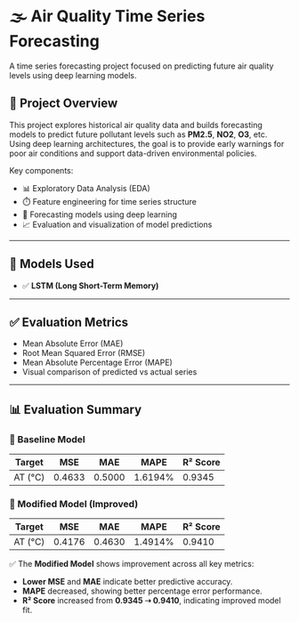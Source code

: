 # 🌫️ Air Quality Time Series Forecasting

A time series forecasting project focused on predicting future air quality levels using deep learning models.

## 🧠 Project Overview

This project explores historical air quality data and builds forecasting models to predict future pollutant levels such as **PM2.5**, **NO2**, **O3**, etc. Using deep learning architectures, the goal is to provide early warnings for poor air conditions and support data-driven environmental policies.

Key components:

- 📊 Exploratory Data Analysis (EDA)
- ⏱️ Feature engineering for time series structure
- 🔮 Forecasting models using deep learning
- 📈 Evaluation and visualization of model predictions
  
---

## 🧪 Models Used

- ✅ **LSTM (Long Short-Term Memory)**

---

## ✅ Evaluation Metrics

- Mean Absolute Error (MAE)
- Root Mean Squared Error (RMSE)
- Mean Absolute Percentage Error (MAPE)
- Visual comparison of predicted vs actual series

---
## 📊 Evaluation Summary

### 🔹 Baseline Model

| Target          | MSE       | MAE       | MAPE     | R² Score |
|------------------|------------|------------|------------|-----------|
| AT (°C)         | 0.4633    | 0.5000    | 1.6194%  | 0.9345   |

### 🔹 Modified Model (Improved)

| Target          | MSE       | MAE       | MAPE     | R² Score |
|------------------|------------|------------|------------|-----------|
| AT (°C)         | 0.4176    | 0.4630    | 1.4914%  | 0.9410   |

✅ The **Modified Model** shows improvement across all key metrics:
- **Lower MSE** and **MAE** indicate better predictive accuracy.
- **MAPE** decreased, showing better percentage error performance.
- **R² Score** increased from **0.9345 ➝ 0.9410**, indicating improved model fit.

